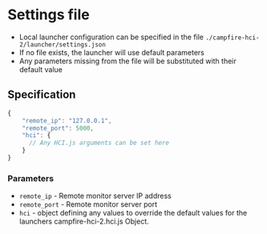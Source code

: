 # Settings file
- Local launcher configuration can be specified in the file `./campfire-hci-2/launcher/settings.json`
- If no file exists, the launcher will use default parameters
- Any parameters missing from the file will be substituted with their default value

## Specification
```javascript
{
    "remote_ip": "127.0.0.1",
    "remote_port": 5000,
    "hci": {
      // Any HCI.js arguments can be set here
    }
}
```
### Parameters
- `remote_ip` - Remote monitor server IP address
- `remote_port` - Remote monitor server port
- `hci` - object defining any values to override the default values for the launchers campfire-hci-2.hci.js Object.
